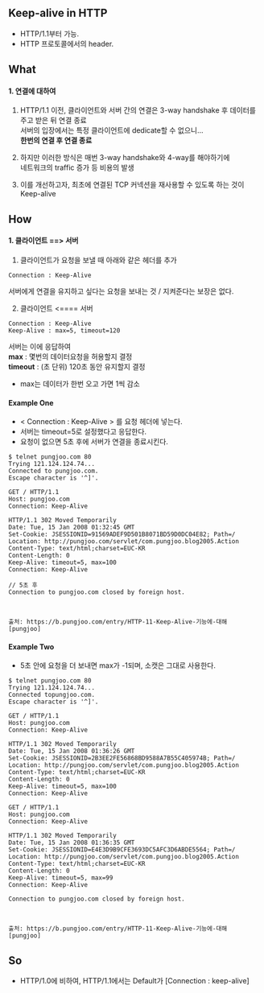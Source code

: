 


## Keep-alive in HTTP  

  * HTTP/1.1부터 가능.  
  * HTTP 프로토콜에서의 header.  
  
## What  

#### 1. 연결에 대하여  

1) HTTP/1.1 이전, 클라이언트와 서버 간의 연결은 3-way handshake 후 데이터를 주고 받은 뒤 연결 종료  
서버의 입장에서는 특정 클라이언트에 dedicate할 수 없으니...  
**한번의 연결 후 연결 종료**  

2) 하지만 이러한 방식은 매번 3-way handshake와 4-way를 해야하기에  
네트워크의 traffic 증가 등 비용의 발생  

3) 이를 개선하고자, 최초에 연결된 TCP 커넥션을 재사용할 수 있도록 하는 것이 Keep-alive  



##  How   

#### 1. 클라이언트 ==> 서버  

1) 클라이언트가 요청을 보낼 때 아래와 같은 헤더를 추가  

```
Connection : Keep-Alive
```
서버에게 연결을 유지하고 싶다는 요청을 보내는 것 / 지켜준다는 보장은 없다.  


2) 클라이언트  <==== 서버

```
Connection : Keep-Alive
Keep-Alive : max=5, timeout=120
```

서버는 이에 응답하여  
**max** : 몇번의 데이터요청을 허용할지 결정  
**timeout** : (초 단위) 120초 동안 유지할지 결정  

  * max는 데이터가 한번 오고 가면 1씩 감소  
  
  



#### Example One  

* < Connection : Keep-Alive > 를 요청 헤더에 넣는다.  
* 서버는 timeout=5로 설정했다고 응답한다.  
* 요청이 없으면 5초 후에 서버가 연결을 종료시킨다.  

```
$ telnet pungjoo.com 80
Trying 121.124.124.74...
Connected to pungjoo.com.
Escape character is '^]'.

GET / HTTP/1.1
Host: pungjoo.com
Connection: Keep-Alive

HTTP/1.1 302 Moved Temporarily
Date: Tue, 15 Jan 2008 01:32:45 GMT
Set-Cookie: JSESSIONID=91569ADEF9D501B8071BD59D0DC04E82; Path=/
Location: http://pungjoo.com/servlet/com.pungjoo.blog2005.Action
Content-Type: text/html;charset=EUC-KR
Content-Length: 0
Keep-Alive: timeout=5, max=100
Connection: Keep-Alive

// 5초 후
Connection to pungjoo.com closed by foreign host.



출처: https://b.pungjoo.com/entry/HTTP-11-Keep-Alive-기능에-대해 [pungjoo]
```


#### Example Two  
  * 5초 안에 요청을 더 보내면 max가 -1되며, 소캣은 그대로 사용한다.  

```
$ telnet pungjoo.com 80
Trying 121.124.124.74...
Connected topungjoo.com.
Escape character is '^]'.

GET / HTTP/1.1
Host: pungjoo.com
Connection: Keep-Alive

HTTP/1.1 302 Moved Temporarily
Date: Tue, 15 Jan 2008 01:36:26 GMT
Set-Cookie: JSESSIONID=2B3EE2FE56868BD9588A7B55C405974B; Path=/
Location: http://pungjoo.com/servlet/com.pungjoo.blog2005.Action
Content-Type: text/html;charset=EUC-KR
Content-Length: 0
Keep-Alive: timeout=5, max=100
Connection: Keep-Alive

GET / HTTP/1.1
Host: pungjoo.com
Connection: Keep-Alive

HTTP/1.1 302 Moved Temporarily
Date: Tue, 15 Jan 2008 01:36:35 GMT
Set-Cookie: JSESSIONID=E4E3D9B9CFE3693DC5AFC3D6ABDE5564; Path=/
Location: http://pungjoo.com/servlet/com.pungjoo.blog2005.Action
Content-Type: text/html;charset=EUC-KR
Content-Length: 0
Keep-Alive: timeout=5, max=99
Connection: Keep-Alive

Connection to pungjoo.com closed by foreign host.



출처: https://b.pungjoo.com/entry/HTTP-11-Keep-Alive-기능에-대해 [pungjoo]
```


## So  

  * HTTP/1.0에 비하여, HTTP/1.1에서는 Default가 [Connection : keep-alive]  
  










